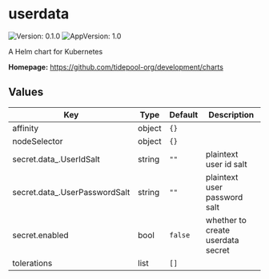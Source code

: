# userdata

![Version: 0.1.0](https://img.shields.io/badge/Version-0.1.0-informational?style=flat-square) ![AppVersion: 1.0](https://img.shields.io/badge/AppVersion-1.0-informational?style=flat-square)

A Helm chart for Kubernetes

**Homepage:** <https://github.com/tidepool-org/development/charts>

## Values

| Key | Type | Default | Description |
|-----|------|---------|-------------|
| affinity | object | `{}` |  |
| nodeSelector | object | `{}` |  |
| secret.data_.UserIdSalt | string | `""` | plaintext user id salt |
| secret.data_.UserPasswordSalt | string | `""` | plaintext user password salt |
| secret.enabled | bool | `false` | whether to create userdata secret |
| tolerations | list | `[]` |  |
